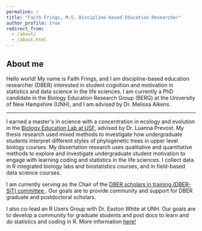 ```yaml
---
permalink: /
title: "Faith Frings, M.S. Discipline-based Education Researcher"
author_profile: true
redirect_from: 
  - /about/
  - /about.html
---
```


## About me

Hello world! My name is Faith Frings, and I am discipline-based education researcher (DBER) interested in student cognition and motivation in statistics and data science in the life sciences. I am currently a PhD candidate in the Biology Education Research Group (BERG) at the University of New Hampshire (UNH), and I am advised by Dr. Melissa Aikens. 

---
I earned a master's in science with a concentration in ecology and evolution in the [Biology Education Lab at USF](https://www.prevostlab.org/research-team), advised by Dr. Luanna Prevost. My thesis research used mixed methods to investigate how undergraduate students interpret different styles of phylogenetic trees in upper level biology courses. My dissertation research uses qualitative and quantitative methods to explore and investigate undergraduate student motivation to engage with learning coding and statistics in the life sciences. I collect data in R integrated biology labs and biostatistics courses, and in field-based data science courses.  

I am currently serving as the Chair of the [DBER scholars in training (DBER-SiT) committee ](https://saberbio.org/Committee-Chairs). Our goals are to provide community and support for DBER graduate and postdoctoral scholars. 

I also co-lead an R Users Group with Dr. Easton White at UNH. Our goals are to develop a community for graduate students and post docs to learn and do statistics and coding in R. More information [here!](https://unh-r-users-group.github.io/website/)






